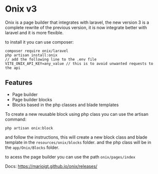 # Onix v3

Onix is a page builder that integrates with laravel, the new version 3 is a complete rewrite of the previous version, it is now integrate better with laravel and it is more flexible.

to install it you can use composer:

    composer require onix/laravel
    php artisan install:onix
    // add the following line to the .env file
    VITE_ONIX_API_KEY=any_value // this is to avoid unwanted requests to the api

## Features
- Page builder
- Page builder blocks
- Blocks based in the php classes and blade templates

To create a new reusable block using php class you can use the artisan command:

    php artisan onix:block

and follow the instructions, this will create a new block class and blade template in the `resources/onix/blocks` folder.
and the php class will be in the `app/Onix/Blocks` folder.

to acess the page builder you can use the path `onix/pages/index`


Docs: https://mariojgt.github.io/onix/releases/

